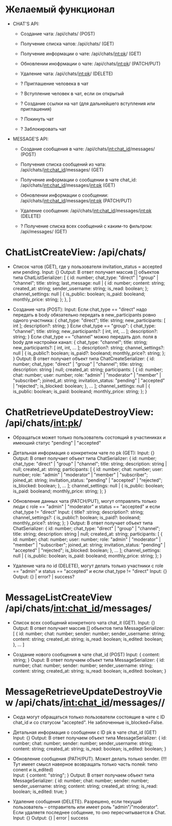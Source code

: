 # Желаемый функционал

- CHAT'S API:
  - Создание чата: /api/chats/ (POST)
  - Получение списка чатов: /api/chats/ (GET)
  - Получение информации о чате: /api/chats/<int:pk>/ (GET)
  - Обновлении инофрмации о чате: /api/chats/<int:pk>/ (PATCH/PUT)
  - Удаление чата: /api/chats/<int:pk>/ (DELETE)
  
  
  - ? Приглашение человека в чат
  - ? Вступление человек в чат, если он открытый
  - ? Создание ссылки на чат (для дальнейшего вступления или приглашения)
  - ? Покинуть чат
  - ? Заблокировать чат

- MESSAGE'S API:
  - Создание сообщения в чате: /api/chats/<int:chat_id>/messages/ (POST)
  - Получения списка сообщений из чата: /api/chats/<int:chat_id>/messages/ (GET)
  - Получение информации о сообщении в чате chat_id: /api/chats/<int:chat_id>/messages/<int:pk> (GET)
  - Обновлении информации о сообщении: /api/chats/<int:chat_id>/messages/<int:pk> (PATCH/PUT)
  - Удаление сообщения: /api/chats/<int:chat_id>/messages/<int:pk> (DELETE)


  - ? Получение списка всех сообщений с каким-то фильтром: /api/messages/ (GET)







# ChatListCreateView: /api/chats/

- Список чатов (GET), где у пользователя invitation_status = accepted или pending.
  Input: {}
  Output:
    В ответ получает массив [] объектов типа ChatListSerializer:
    [
      {
        id: number;
        chat_type: "direct" | "group" | "channel";
        title: string;
        last_message: null | {
          id: number;
          content: string;
          created_at: string;
          sender_username: string;
          is_read: boolean;
        }; 
        channel_settings: null | {
          is_public: boolean;
          is_paid: booleand;
          monthly_price: string;
        };
      },
    ]
    

- Создание чата (POST):
  Input:
    Если chat_type == "direct" надо передать в body обязательно передать в new_participants ровно одного участника:
    {
      chat_type: "direct";
      title: string;
      new_participants: [
        int
      ];
      description?: string;
    }
    Если chat_type == "group":
    {
      chat_type: "channel";
      title: string;
      new_participants?: [
        int,
        int,
        ...
      ];
      description?: string;
    }
    Если chat_type == "channel" можно передать доп. поля в body для настройки канал:
    {
      chat_type: "channel";
      title: string;
      new_participants?: [
        int,
        int,
        ...
      ];
      description?: string;
      channel_settings?: null | {
        is_public?: boolean;
        is_paid?: booleand;
        monthly_price?: string;
      };
    }
  Output:
    В ответ получает объект типа ChatCreateSerializer:
    {
      id: number;
      chat_type: "direct" | "group" | "channel";
      title: string;
      description: string | null;
      created_at: string;
      participants: [
        {
          id: number;
          chat: number;
          user: number;
          role: "admin" | "moderator" | "member" | "subscriber";
          joined_at: string;
          invitation_status: "pending" | "accepted" | "rejected";
          is_blocked: boolean;
        },
        ...
      ];
      channel_settings: null | {
        is_public: boolean;
        is_paid: booleand;
        monthly_price: string;
      };
    }

# ChatRetrieveUpdateDestroyView: /api/chats/<int:pk>/
- Обращаться может только пользователь состоящий в участиниках и имеюший статус "pending" | "accepted"

- Детальная информация о конкретном чате по pk (GET):
  Input: {}
  Output: 
    В ответ получает объект типа ChatSerializer:
    {
      id: number;
      chat_type: "direct" | "group" | "channel";
      title: string;
      description: string | null;
      created_at: string;
      participants: [
        {
          id: number;
          chat: number;
          user: number;
          role: "admin" | "moderator" | "member" | "subscriber";
          joined_at: string;
          invitation_status: "pending" | "accepted" | "rejected";
          is_blocked: boolean;
        },
        ...
      ];
      channel_settings: null | {
        is_public: boolean;
        is_paid: booleand;
        monthly_price: string;
      };
    }

- Обновление данных чата (PATCH/PUT), могут отправлять только люди с role == "admin" | "moderator" и status == "accepted" и если chat_type != "direct"
  Input:
    {
      title? :string;
      description?: string;
      channel_settings?: {
        is_public?: boolean;
        is_paid?: booleand;
        monthly_price?: string;
      };
    }
  Output: 
    В ответ получает объект типа ChatSerializer:
    {
      id: number;
      chat_type: "direct" | "group" | "channel";
      title: string;
      description: string | null;
      created_at: string;
      participants: [
        {
          id: number;
          chat: number;
          user: number;
          role: "admin" | "moderator" | "member" | "subscriber";
          joined_at: string;
          invitation_status: "pending" | "accepted" | "rejected";
          is_blocked: boolean;
        },
        ...
      ];
      channel_settings: null | {
        is_public: boolean;
        is_paid: booleand;
        monthly_price: string;
      };
    }

- Удаление чата по id (DELETE), могут делать только участники с role == "admin" и status == "accepted"  и если chat_type != "direct"
  Input: {}
  Output: {} | error? | success?





# MessageListCreateView /api/chats/<int:chat_id>/messages/

- Список всех сообщений конкретного чата chat_it (GET). 
  Input: {}
  Output:
    В ответ получает массив [] объектов типа MessageSerializer:
    [
      {
        id: number;
        chat: number;
        sender: number;
        sender_username: string;
        content: string;
        created_at: string;
        is_read: boolean;
        is_edited: boolean;
      },
      ...
    ]

- Создание нового сообщения в чате chat_id (POST)
  Input:
    {
      content: string;
    }
  Ouput:
    В ответ получаем объект типа MessageSerializer:
    {
      id: number;
      chat: number;
      sender: number;
      sender_username: string;
      content: string;
      created_at: string;
      is_read: boolean;
      is_edited: boolean;
    }

# MessageRetrieveUpdateDestroyView /api/chats/<int:chat_id>/messages/<pk>/
- Сюда могут обращаться только пользователи состоящие в чате с ID chat_id и со статусом "accepted". Не заблоченные is_blocked=False.


- Детальная информация о сообщении с ID pk в чате chat_id (GET)
  Input: {}
  Output:
    В ответ получаем объект типа MessageSerializer:
    {
      id: number;
      chat: number;
      sender: number;
      sender_username: string;
      content: string;
      created_at: string;
      is_read: boolean;
      is_edited: boolean;
    }

- Обновление сообщения (PATH/PUT). Может делать только sender. (!!! Тут имеет смысл наверное возвращать только часть полей: типо conent и is_edited)  
  Input:
    {
      content: "string";
    }
  Output:
    В ответ получаем объект типа MessageSerializer:
    {
      id: number;
      chat: number;
      sender: number;
      sender_username: string;
      content: string;
      created_at: string;
      is_read: boolean;
      is_edited: true;
    }
- Удаление сообщения (DELETE). Разрешено, если текущий пользователь – отправитель или имеет роль "admin"/"moderator". Если удаляетя последнее собщение, то оно пересчитывается в Chat.
  Input: {}
  Output: {} | error | success
  

  
